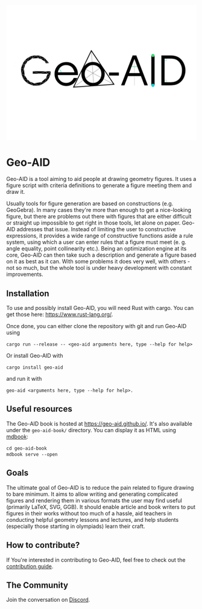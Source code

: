 <picture>
  <source media="(prefers-color-scheme: dark)" srcset="logo/full-white.svg">
  <img alt="Geo-AID Logo" src="logo/full-black.svg">
</picture>

# Geo-AID

Geo-AID is a tool aiming to aid people at drawing geometry figures. It uses a figure script with criteria definitions to generate a figure meeting them and draw it.

Usually tools for figure generation are based on constructions (e.g. GeoGebra). In many cases they're more than enough to get a nice-looking figure, but there are problems out there with figures that are either difficult or straight up impossible to get right in those tools, let alone on paper. Geo-AID addresses that issue. Instead of limiting the user to constructive expressions, it provides a wide range of constructive functions aside a rule system, using which a user can enter rules that a figure must meet (e. g. angle equality, point collinearity etc.). Being an optimization engine at its core, Geo-AID can then take such a description and generate a figure based on it as best as it can. With some problems it does very well, with others - not so much, but the whole tool is under heavy development with constant improvements.

## Installation
To use and possibly install Geo-AID, you will need Rust with cargo. You can get those here: https://www.rust-lang.org/.

Once done, you can either clone the repository with git and run Geo-AID using
```
cargo run --release -- <geo-aid arguments here, type --help for help>
```

Or install Geo-AID with
```
cargo install geo-aid
```

and run it with
```
geo-aid <arguments here, type --help for help>.
```

## Useful resources

The Geo-AID book is hosted at https://geo-aid.github.io/. It's also available under the `geo-aid-book/` directory. You can display it as HTML using [mdbook](https://github.com/rust-lang/mdBook):

```
cd geo-aid-book
mdbook serve --open
```

## Goals

The ultimate goal of Geo-AID is to reduce the pain related to figure drawing to bare minimum. It aims to allow writing and generating
complicated figures and rendering them in various formats the user may find useful (primarily LaTeX, SVG, GGB). It should enable article
and book writers to put figures in their works without too much of a hassle, aid teachers in conducting helpful geometry lessons and
lectures, and help students (especially those starting in olympiads) learn their craft.

## How to contribute?

If You're interested in contributing to Geo-AID, feel free to check out the [contribution guide](CONTRIBUTING.md).

## The Community

Join the conversation on [Discord](https://discord.gg/6yaMUSXm).
